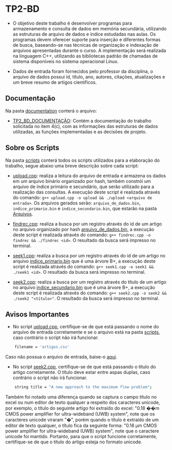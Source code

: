 # TP2-BD

- O objetivo deste trabalho é desenvolver programas para armazenamento e consulta de dados em memória secundária, utilizando as estruturas de arquivo de dados e índice estudadas nas aulas. Os programas devem oferecer suporte para inserção e diferentes formas de busca, baseando-se nas técnicas de organização e indexação de arquivos apresentadas durante o curso. A implementação será realizada na linguagem C++, utilizando as bibliotecas padrão de chamadas de sistema disponíveis no sistema operacional Linux.

- Dados de entrada foram fornecidos pelo professor da disciplina, o arquivo de dados possui id, título, ano, autores, citações, atualizações e um breve resumo de artigos científicos. 


## Documentação

Na pasta [documentation](documentation/) conterá o arquivo:

- [TP2_BD_DOCUMENTAÇÃO](documentation/TP2_BD_DOCUMENTAÇÃO.pdf): Contém a documentação do trabalho solicitada no item 4(c), com as informações das estruturas de dados utilizadas, as funções implementadas e as decisões de projeto.

## Sobre os Scripts

Na pasta [scripts](scripts/) conterá todos os scripts utilizados para a elaboração do trabalho, segue abaixo uma breve descrição sobre cada script:

- [upload.cpp](scripts/upload.cpp): realiza a leitura do arquivo de entrada e armazena os dados em um arquivo binário organizado por hash, também constrói um arquivo de índice primário e secundário, que serão utilizado para a realização das consultas. A execução deste script é realizada através do comando: `g++ upload.cpp -o upload && ./upload <arquivo de entrada>`. Os arquivos gerados serão: `arquivo_de_dados.bin`, `indice_primario.bin` e `indice_secundario.bin`, que estarão na pasta [Arquivos](scripts/Arquivos/).

- [findrec.cpp](scripts/findrec.cpp): realiza a busca por um registro através do id de um artigo no arquivo organizado por hash  [arquivo_de_dados.bin](scripts/Arquivos/), a execução deste script é realizada através do comando: `g++ findrec.cpp -o findrec && ./findrec <id>`. O resultado da busca será impresso no terminal.

- [seek1.cpp](scripts/seek1.cpp): realiza a busca por um registro através do id de um artigo no arquivo [indice_primario.bin](scripts/Arquivos/) que é uma árvore B+, a execução deste script é realizada através do comando: `g++ seek1.cpp -o seek1 && ./seek1 <id>`. O resultado da busca será impresso no terminal.

- [seek2.cpp](scripts/seek2.cpp): realiza a busca por um registro através do título de um artigo no arquivo [indice_secundario.bin](scripts/Arquivos/) que é uma árvore B+, a execução deste script é realizada através do comando: `g++ seek2.cpp -o seek2 && ./seek2 "<título>"`. O resultado da busca será impresso no terminal.

## Avisos Importantes

- No script [upload.cpp](scripts/upload.cpp), certifique-se de que está passando o nome do arquivo de entrada corretamente e se o arquivo está na pasta [scripts](scripts/), caso contrário o script não irá funcionar.

```sh
    filename = 'artigos.csv'
```

Caso não possua o arquivo de entrada, baixe-o [aqui](https://drive.google.com/file/d/1EVoP0d9Wwzj1O6eoFIkel9I3cpe43Gbv/view?usp=sharing).

- No script [seek2.cpp](scripts/seek2.cpp), certifique-se de que está passando o título do artigo corretamente. O título deve estar entre aspas duplas, caso contrário o script não irá funcionar.

```sh
    string title = "A new approach to the maximum flow problem";
```

Também foi notado uma diferença quando se captura o campo título no excel ou num editor de texto qualquer a respeito dos caracteres unicode, por exemplo, o título do seguinte artigo foi extraído do excel: "0.18 ��m CMOS power amplifier for ultra-wideband (UWB) system", note que os caracteres unicode viraram "�", porém quando o título é extraído de um editor de texto qualquer, o título fica da seguinte forma: "0.18 μm CMOS power amplifier for ultra-wideband (UWB) system", note que o caractere unicode foi mantido. Portanto, para que o script funcione corretamente, certifique-se de que o título do artigo esteja no formato unicode.